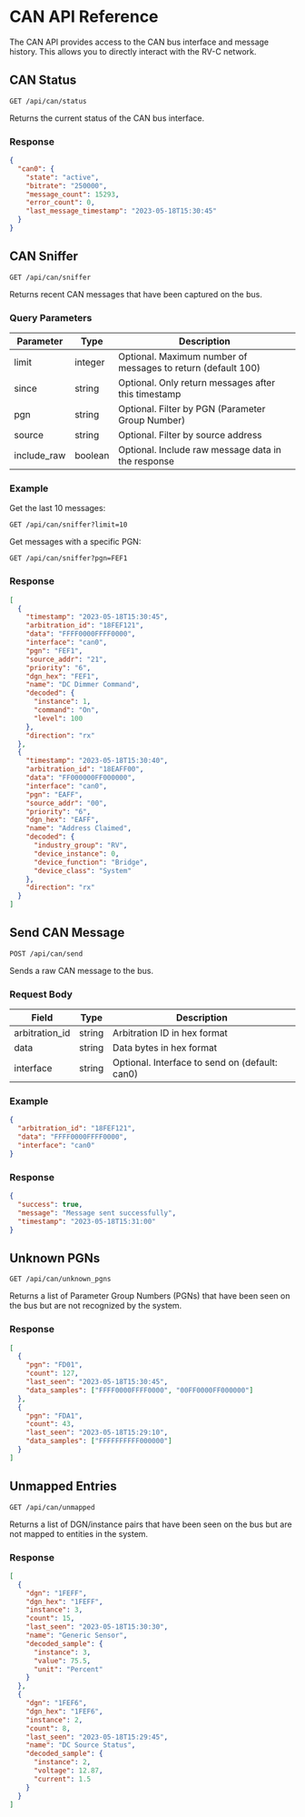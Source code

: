 # CAN API Reference

The CAN API provides access to the CAN bus interface and message history. This allows you to directly interact with the RV-C network.

## CAN Status

```
GET /api/can/status
```

Returns the current status of the CAN bus interface.

### Response

```json
{
  "can0": {
    "state": "active",
    "bitrate": "250000",
    "message_count": 15293,
    "error_count": 0,
    "last_message_timestamp": "2023-05-18T15:30:45"
  }
}
```

## CAN Sniffer

```
GET /api/can/sniffer
```

Returns recent CAN messages that have been captured on the bus.

### Query Parameters

| Parameter   | Type    | Description                                                  |
| ----------- | ------- | ------------------------------------------------------------ |
| limit       | integer | Optional. Maximum number of messages to return (default 100) |
| since       | string  | Optional. Only return messages after this timestamp          |
| pgn         | string  | Optional. Filter by PGN (Parameter Group Number)             |
| source      | string  | Optional. Filter by source address                           |
| include_raw | boolean | Optional. Include raw message data in the response           |

### Example

Get the last 10 messages:

```
GET /api/can/sniffer?limit=10
```

Get messages with a specific PGN:

```
GET /api/can/sniffer?pgn=FEF1
```

### Response

```json
[
  {
    "timestamp": "2023-05-18T15:30:45",
    "arbitration_id": "18FEF121",
    "data": "FFFF0000FFFF0000",
    "interface": "can0",
    "pgn": "FEF1",
    "source_addr": "21",
    "priority": "6",
    "dgn_hex": "FEF1",
    "name": "DC Dimmer Command",
    "decoded": {
      "instance": 1,
      "command": "On",
      "level": 100
    },
    "direction": "rx"
  },
  {
    "timestamp": "2023-05-18T15:30:40",
    "arbitration_id": "18EAFF00",
    "data": "FF000000FF000000",
    "interface": "can0",
    "pgn": "EAFF",
    "source_addr": "00",
    "priority": "6",
    "dgn_hex": "EAFF",
    "name": "Address Claimed",
    "decoded": {
      "industry_group": "RV",
      "device_instance": 0,
      "device_function": "Bridge",
      "device_class": "System"
    },
    "direction": "rx"
  }
]
```

## Send CAN Message

```
POST /api/can/send
```

Sends a raw CAN message to the bus.

### Request Body

| Field          | Type   | Description                                    |
| -------------- | ------ | ---------------------------------------------- |
| arbitration_id | string | Arbitration ID in hex format                   |
| data           | string | Data bytes in hex format                       |
| interface      | string | Optional. Interface to send on (default: can0) |

### Example

```json
{
  "arbitration_id": "18FEF121",
  "data": "FFFF0000FFFF0000",
  "interface": "can0"
}
```

### Response

```json
{
  "success": true,
  "message": "Message sent successfully",
  "timestamp": "2023-05-18T15:31:00"
}
```

## Unknown PGNs

```
GET /api/can/unknown_pgns
```

Returns a list of Parameter Group Numbers (PGNs) that have been seen on the bus but are not recognized by the system.

### Response

```json
[
  {
    "pgn": "FD01",
    "count": 127,
    "last_seen": "2023-05-18T15:30:45",
    "data_samples": ["FFFF0000FFFF0000", "00FF0000FF000000"]
  },
  {
    "pgn": "FDA1",
    "count": 43,
    "last_seen": "2023-05-18T15:29:10",
    "data_samples": ["FFFFFFFFFF000000"]
  }
]
```

## Unmapped Entries

```
GET /api/can/unmapped
```

Returns a list of DGN/instance pairs that have been seen on the bus but are not mapped to entities in the system.

### Response

```json
[
  {
    "dgn": "1FEFF",
    "dgn_hex": "1FEFF",
    "instance": 3,
    "count": 15,
    "last_seen": "2023-05-18T15:30:30",
    "name": "Generic Sensor",
    "decoded_sample": {
      "instance": 3,
      "value": 75.5,
      "unit": "Percent"
    }
  },
  {
    "dgn": "1FEF6",
    "dgn_hex": "1FEF6",
    "instance": 2,
    "count": 8,
    "last_seen": "2023-05-18T15:29:45",
    "name": "DC Source Status",
    "decoded_sample": {
      "instance": 2,
      "voltage": 12.87,
      "current": 1.5
    }
  }
]
```
